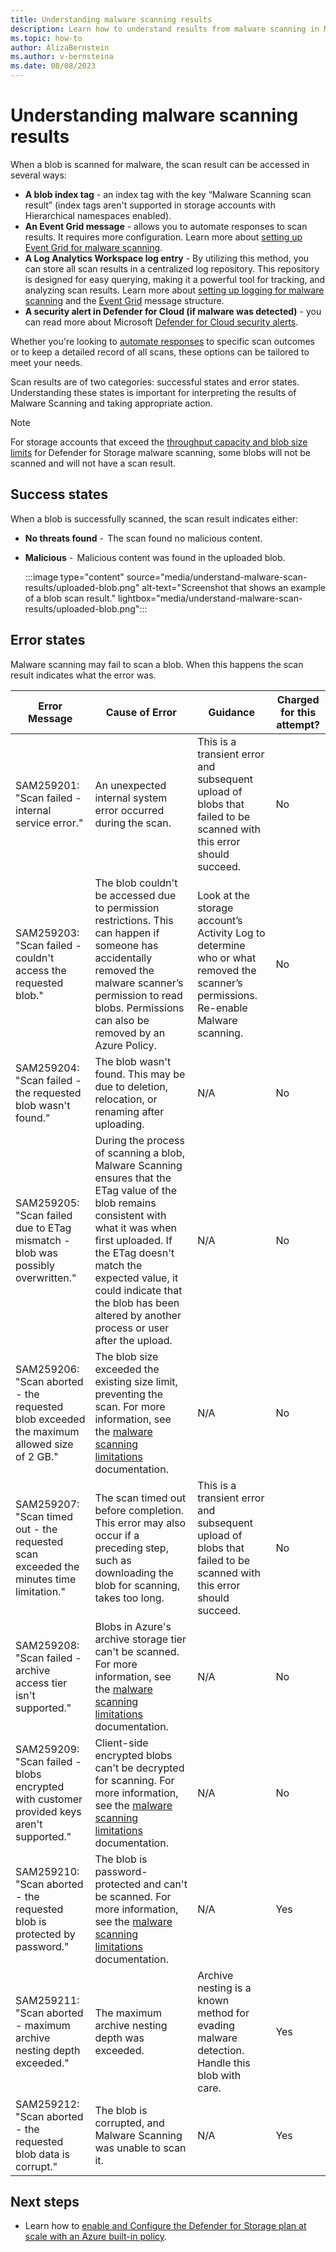 ```yaml
---
title: Understanding malware scanning results
description: Learn how to understand results from malware scanning in Microsoft Defender for Storage.
ms.topic: how-to
author: AlizaBernstein
ms.author: v-bernsteina
ms.date: 08/08/2023
---
```


# Understanding malware scanning results

When a blob is scanned for malware, the scan result can be accessed in several ways: 

- **A blob index tag** - an index tag with the key “Malware Scanning scan result” (index tags aren't supported in storage accounts with Hierarchical namespaces enabled).
- **An Event Grid message** - allows you to automate responses to scan results. It requires more configuration. Learn more about [setting up Event Grid for malware scanning](advanced-configurations-for-malware-scanning.md#setting-up-event-grid-for-malware-scanning).
- **A Log Analytics Workspace log entry** - By utilizing this method, you can store all scan results in a centralized log repository. This repository is designed for easy querying, making it a powerful tool for tracking, and analyzing scan results. Learn more about [setting up logging for malware scanning](advanced-configurations-for-malware-scanning.md#setting-up-logging-for-malware-scanning) and the [Event Grid](defender-for-storage-malware-scan.md#event-grid-event) message structure.
- **A security alert in Defender for Cloud (if malware was detected)** - you can read more about Microsoft [Defender for Cloud security alerts](alerts-overview.md#what-are-security-alerts).

Whether you're looking to [automate responses](defender-for-storage-configure-malware-scan.md#set-up-automation) to specific scan outcomes or to keep a detailed record of all scans, these options can be tailored to meet your needs.

Scan results are of two categories: successful states and error states. Understanding these states is important for interpreting the results of Malware Scanning and taking appropriate action.

> [!NOTE]
> For storage accounts that exceed the [throughput capacity and blob size limits](defender-for-storage-malware-scan.md#throughput-capacity-and-blob-size-limit) for Defender for Storage malware scanning, some blobs will not be scanned and will not have a scan result.

## Success states

When a blob is successfully scanned, the scan result indicates either:

- **No threats found** -  The scan found no malicious content.
- **Malicious** -  Malicious content was found in the uploaded blob.

    :::image type="content" source="media/understand-malware-scan-results/uploaded-blob.png" alt-text="Screenshot that shows an example of a blob scan result." lightbox="media/understand-malware-scan-results/uploaded-blob.png":::

## Error states

Malware scanning may fail to scan a blob. When this happens the scan result indicates what the error was.  

|Error Message |Cause of Error  | Guidance | Charged for this attempt?|
|---|---|---|---|
| SAM259201: "Scan failed - internal service error." | An unexpected internal system error occurred during the scan. | This is a transient error and subsequent upload of blobs that failed to be scanned with this error should succeed. | No |
| SAM259203: "Scan failed - couldn't access the requested blob." | The blob couldn't be accessed due to permission restrictions. This can happen if someone has accidentally removed the malware scanner’s permission to read blobs. Permissions can also be removed by an Azure Policy. | Look at the storage account’s Activity Log to determine who or what removed the scanner’s permissions. Re-enable Malware scanning. | No |
| SAM259204: "Scan failed - the requested blob wasn't found." | The blob wasn't found. This may be due to deletion, relocation, or renaming after uploading. | N/A | No |
| SAM259205: "Scan failed due to ETag mismatch - blob was possibly overwritten." | During the process of scanning a blob, Malware Scanning ensures that the ETag value of the blob remains consistent with what it was when first uploaded. If the ETag doesn't match the expected value, it could indicate that the blob has been altered by another process or user after the upload. | N/A | No | 
| SAM259206: "Scan aborted - the requested blob exceeded the maximum allowed size of 2 GB." | The blob size exceeded the existing size limit, preventing the scan. For more information, see the [malware scanning limitations](defender-for-storage-malware-scan#limitations) documentation. | N/A | No |
| SAM259207: "Scan timed out - the requested scan exceeded the <ScanTimeout> minutes time limitation." | The scan timed out before completion. This error may also occur if a preceding step, such as downloading the blob for scanning, takes too long. | This is a transient error and subsequent upload of blobs that failed to be scanned with this error should succeed. | No |
| SAM259208: "Scan failed - archive access tier isn't supported." | Blobs in Azure's archive storage tier can't be scanned. For more information, see the [malware scanning limitations](defender-for-storage-malware-scan#limitations) documentation. | N/A | No |
| SAM259209: "Scan failed - blobs encrypted with customer provided keys aren't supported." | Client-side encrypted blobs can't be decrypted for scanning. For more information, see the [malware scanning limitations](defender-for-storage-malware-scan#limitations) documentation. | N/A | No |
| SAM259210: "Scan aborted - the requested blob is protected by password." | The blob is password-protected and can't be scanned. For more information, see the [malware scanning limitations](defender-for-storage-malware-scan#limitations) documentation. | N/A | Yes |
| SAM259211: "Scan aborted - maximum archive nesting depth exceeded." | The maximum archive nesting depth was exceeded. | Archive nesting is a known method for evading malware detection. Handle this blob with care. | Yes | 
| SAM259212: "Scan aborted - the requested blob data is corrupt." | The blob is corrupted, and Malware Scanning was unable to scan it. | N/A | Yes |

## Next steps

- Learn how to [enable and Configure the Defender for Storage plan at scale with an Azure built-in policy](defender-for-storage-policy-enablement.md).

